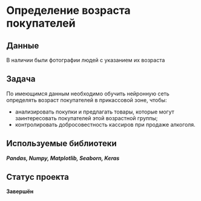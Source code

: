 # Определение возраста покупателей

## Данные

В наличии были фотографии людей с указанием их возраста

## Задача

По имеющимся данным необходимо обучить нейронную сеть определять возраст покупателей в прикассовой зоне, чтобы:

 * анализировать покупки и предлагать товары, которые могут заинтересовать покупателей этой возрастной группы;
 * контролировать добросовестность кассиров при продаже алкоголя.
 
## Используемые библиотеки 

***Pandas, Numpy, Matplotlib, Seaborn, Keras***

## Статус проекта

**Завершён**

